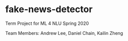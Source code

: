 # fake-news-detector
Term Project for ML 4 NLU Spring 2020

Team Members: Andrew Lee, Daniel Chain, Kailin Zheng
